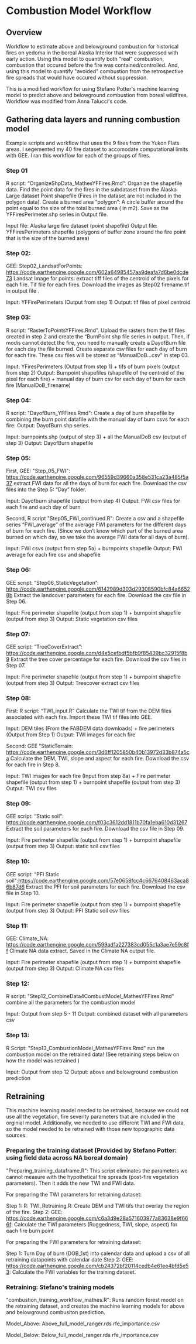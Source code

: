 # Combustion Model Workflow

## Overview 
Workflow to estimate above and belowground combustion for historical fires on yedoma in the boreal Alaska Interior that were suppressed with early action. 
Using this model to quantify both "real" combustion, combustion that occured before the fire was contained/controlled. 
And, using this model to quantify "avoided" combustion from the retrospective fire spreads that would have occured without suppression. 

This is a modified workflow for using Stefano Potter's machine learning model to predict above and belowground combustion from boreal wildfires. 
Workflow was modified from Anna Talucci's code. 


## Gathering data layers and running combustion model 

Example scripts and workflow that uses the 9 fires from the Yukon Flats areas. I segemented my 40 fire dataset to accomodate computational limits with GEE. I ran this workflow for each of the groups of fires. 


### Step 01 
R script: “OrganizeShpData_MathesYFFires.Rmd”: 
Organize the shapefile data. Find the point data for the fires in the subdataset from the Alaska Large dataset Point shapefile (Fires in the dataset are not included in the polygon data). Create a burned area “polygon”: A circle buffer around the point equal to the size of the total burned area ( in m2). Save as the YFFiresPerimeter.shp series in Output file. 

Input file: Alaska large fire dataset (point shapefile)
Output file: YFFiresPerimeters shapefile (polygons of buffer zone around the fire point that is the size of the burned area)

### Step 02: 
GEE: Step02_LandsatForPoints: https://code.earthengine.google.com/602a64985457aa9deafa7d6be0dcde73
Landsat Image for points: extract tiff files of the centroid of the pixels for each fire. Tif file for each fires. Download the images as Step02 firename.tif in output file .

Input: YFFirePerimeters (Output from step 1)
Output: tif files of pixel centroid 

### Step 03: 
R script: “RasterToPointsYFFires.Rmd”. 
Upload the rasters from the tif files created in step 2 and create the “BurnPoint shp file series in output. 
Then, if modis cannot detect the fire, you need to manually create a DayofBurn file for each day the file burned. Create separate csv files for each day of burn for each fire. These csv files will be stored as “ManualDoB…csv” in step 03. 

Input: YFiresPerimeters (Output from step 1) + tifs of burn pixels (output from step 2)
Output: Burnpoint shapefiles (shapefile of the centroid of the pixel for each fire) + manual day of burn csv for each day of burn for each fire (ManualDoB_firename)

### Step 04: 
R script: "DayofBurn_YFFires.Rmd": 
Create a day of burn shapefile by combining the burn point datafile with the manual day of burn csvs for each fire: Output: DayofBurn.shp series.  

Input: burnpoints.shp (output of step 3) + all the ManualDoB csv (output of step 3)
Output: DayofBurn shapefile 

### Step 05: 
First, GEE: "Step_05_FWI": https://code.earthengine.google.com/96559d39660a358e531ca23a485f5a37
extract FWI data for all the days of burn for each fire. Download the csv files into the Step 5: “Day” folder. 

Input: Dayofburn shapefile (output from step 4)
Output: FWI csv files for each fire and each day of burn 

Second, R script "Step05_FWI_continued.R": 
Create a csv and a shapefile series “FWI_average” of the average FWI parameters for the different days of burn for each fire. (Since we don’t know which part of the burned area burned on which day, so we take the average FWI data for all days of burn). 

Input: FWI csvs (output from step 5a) + burnpoints shapefile 
Output: FWI average for each fire csv and shapefile 

### Step 06: 
GEE script: “Step06_StaticVegetation”: https://code.earthengine.google.com/6142989d303d29308590bfc84a66528b
Extract the landcover parameters for each fire. Download the csv file in Step 06. 

Input: Fire perimeter shapefile (output from step 1) + burnpoint shapefile (output from step 3)
Output: Static vegetation csv files 

### Step 07: 
GEE script: “TreeCoverExtract”: https://code.earthengine.google.com/d4e5cefbdf5bfb9f85439bc32915f8b9
Extract the tree cover percentage for each fire. Download the csv files in Step 07. 

Input: Fire perimeter shapefile (output from step 1) + burnpoint shapefile (output from step 3)
Output: Treecover extract csv files 

### Step 08: 
First: R script: “TWI_input.R” 
Calculate the TWI tif from the DEM files associated with each fire. Import these TWI tif files into GEE. 

Input: DEM tiles (From the FABDEM data downloads) + fire perimeters (Output from Step 1)
Output: TWI images for each fire 

Second: GEE “StaticTerrain: https://code.earthengine.google.com/3d6ff1205850b40b13972d33b874a5ca
Calculate the DEM, TWI, slope and aspect for each fire. Download the csv for each fire in Step 8. 

Input: TWI images for each fire (Input from step 8a) + Fire perimeter shapefile (output from step 1) + burnpoint shapefile (output from step 3)
Output: TWI csv files 

### Step 09: 
GEE script: “Static soil": https://code.earthengine.google.com/f03c3612dd1811b70fa1eba610d31267
Extract the soil parameters for each fire. Download the csv file in Step 09. 

Input: Fire perimeter shapefile (output from step 1) + burnpoint shapefile (output from step 3)
Output: static soil csv files 

### Step 10: 
GEE script: “PFI Static soil":https://code.earthengine.google.com/57e0658fcc4c6676408463aca86b87d6
Extract the PFI for soil parameters for each fire. Download the csv file in Step 10.

Input: Fire perimeter shapefile (output from step 1) + burnpoint shapefile (output from step 3)
Output: PFI Static soil csv files 

### Step 11: 
GEE: Climate_NA: https://code.earthengine.google.com/599ad1a227383cd055c1a3ae7e59c8ff
Climate NA data extract. Saved in the Climate NA output file. 

Input: Fire perimeter shapefile (output from step 1) + burnpoint shapefile (output from step 3)
Output: Climate NA csv files 

### Step 12: 
R script: "Step12_CombineData4CombustModel_MathesYFFires.Rmd"
combine all the parameters for the combustion model 

Input: Output from step 5 - 11
Output: combined dataset with all parameters csv 

### Step 13: 
R Script: "Step13_CombustionModel_MathesYFFires.Rmd"
run the combustion model on the retrained data! (See retraining steps below on how the model was retrained )

Input: Output from step 12
Output: above and belowground combustion prediction 

## Retraining 

This machine learning model needed to be retrained, because we could not use all the vegetation, fire severity parameters that are included in the orginial model. Additionally, we needed to use different TWI and FWI data, so the model 
needed to be retrained with those new topographic data sources. 

### Preparing the training dataset (Provided by Stefano Potter: using field data across NA boreal domain)
"Preparing_training_dataframe.R": This script eliminates the parameters we cannot measure with the hypothetical fire spreads (post-fire vegetation parameters). Then it adds the new TWI and FWI data. 

For preparing the TWI parameters for retraining dataset: 

  Step 1: R: TWI_Retraining.R: Create DEM and TWI tifs that overlay the region of the fire. 
  Step 2: GEE: https://code.earthengine.google.com/c6a3d9e28a571603977a83638e9f666f: Calculate the TWI parameters (Ruggedness, TWI, slope, aspect) for each fire burn point 

For preparing the FWI parameters for retraining dataset: 

  Step 1: Turn Day of burn (DOB_1st) into calendar data and upload a csv of all retraining datapoints with calendar date 
  Step 2: GEE: https://code.earthengine.google.com/cb24372bf20114cedb4e61ee4bfd5e53: Calculate the FWI variables for the training dataset. 

### Retraining: Stefano's training models 
"combustion_training_workflow_mathes.R": Runs random forest model on the retraining dataset, and creates the machine learning models for above and belowground combusiton prediction.  

Model_Above: Above_full_model_ranger.rds
                  rfe_importance.csv
                  
Model_Below: Below_full_model_ranger.rds
                  rfe_importance.csv           




